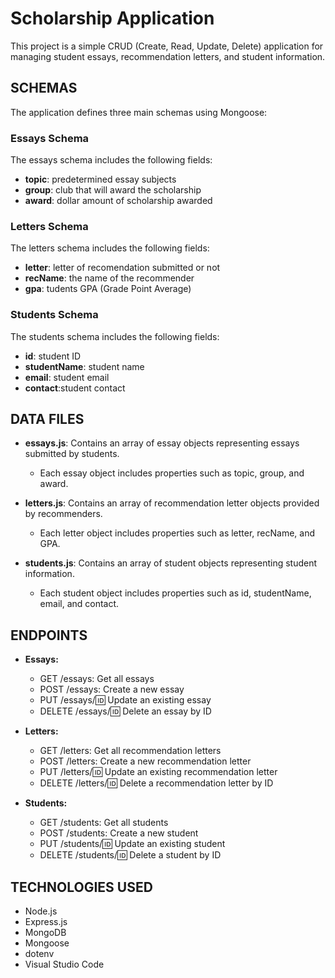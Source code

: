 # Scholarship Application

This project is a simple CRUD (Create, Read, Update, Delete) application for managing student essays, recommendation letters, and student information.

## SCHEMAS

The application defines three main schemas using Mongoose:

### Essays Schema

The essays schema includes the following fields:

- **topic**: predetermined essay subjects
- **group**: club that will award the scholarship
- **award**: dollar amount of scholarship awarded

### Letters Schema

The letters schema includes the following fields:

- **letter**: letter of recomendation submitted or not
- **recName**: the name of the recommender
- **gpa**: tudents GPA (Grade Point Average)

### Students Schema

The students schema includes the following fields:

- **id**: student ID
- **studentName**: student name
- **email**: student email
- **contact**:student contact

## DATA FILES

- **essays.js**: Contains an array of essay objects representing essays submitted by students.

  - Each essay object includes properties such as topic, group, and award.

- **letters.js**: Contains an array of recommendation letter objects provided by recommenders.

  - Each letter object includes properties such as letter, recName, and GPA.

- **students.js**: Contains an array of student objects representing student information.
  - Each student object includes properties such as id, studentName, email, and contact.

## ENDPOINTS

- **Essays:**

  - GET /essays: Get all essays
  - POST /essays: Create a new essay
  - PUT /essays/:id: Update an existing essay
  - DELETE /essays/:id: Delete an essay by ID

- **Letters:**

  - GET /letters: Get all recommendation letters
  - POST /letters: Create a new recommendation letter
  - PUT /letters/:id: Update an existing recommendation letter
  - DELETE /letters/:id: Delete a recommendation letter by ID

- **Students:**
  - GET /students: Get all students
  - POST /students: Create a new student
  - PUT /students/:id: Update an existing student
  - DELETE /students/:id: Delete a student by ID

## TECHNOLOGIES USED

- Node.js
- Express.js
- MongoDB
- Mongoose
- dotenv
- Visual Studio Code
